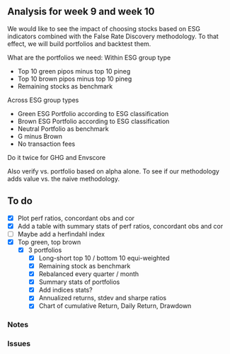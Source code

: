 ## Analysis for week 9 and week 10
We would like to see the impact of choosing stocks based on ESG indicators combined with the False Rate Discovery methodology.
To that effect, we will build portfolios and backtest them.

What are the portfolios we need:
Within ESG group type
* Top 10 green pipos minus top 10 pineg
* Top 10 brown pipos minus top 10 pineg
* Remaining stocks as benchmark

Across ESG group types
* Green ESG Portfolio according to ESG classification
* Brown ESG Portfolio according to ESG classification
* Neutral Portfolio as benchmark
* G minus Brown
* No transaction fees

Do it twice for GHG and Envscore

Also verify vs. portfolio based on alpha alone. To see if our methodology adds value vs. the naive methodology.

## To do
- [x] Plot perf ratios, concordant obs and cor
- [x] Add a table with summary stats of perf ratios, concordant obs and cor
- [ ] Maybe add a herfindahl index
- [x] Top green, top brown
	- [x] 3 portfolios
		- [x] Long-short top 10 / bottom 10 equi-weighted
		- [x] Remaining stock as benchmark
		- [x] Rebalanced every quarter / month
		- [x] Summary stats of portfolios
		- [x] Add indices stats?
		- [x] Annualized returns, stdev and sharpe ratios
		- [x] Chart of cumulative Return, Daily Return, Drawdown

### Notes

### Issues